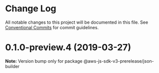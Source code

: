 # Change Log

All notable changes to this project will be documented in this file.
See [Conventional Commits](https://conventionalcommits.org) for commit guidelines.

# 0.1.0-preview.4 (2019-03-27)

**Note:** Version bump only for package @aws-js-sdk-v3-prerelease/json-builder
